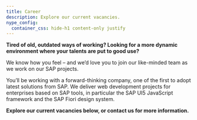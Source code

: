 ```yaml
---
title: Career
description: Explore our current vacancies.
nype_config:
  container_css: hide-h1 content-only justify
---
```


**Tired of old, outdated ways of working? Looking for a more dynamic environment where your talents are put to good use?**

We know how you feel – and we’d love you to join our like-minded team as we work on our SAP projects.

You’ll be working with a forward-thinking company, one of the first to adopt latest solutions from SAP. We deliver web development projects for enterprises based on SAP tools, in particular the SAP UI5 JavaScript framework and the SAP Fiori design system.

**Explore our current vacancies below, or contact us for more information.**

